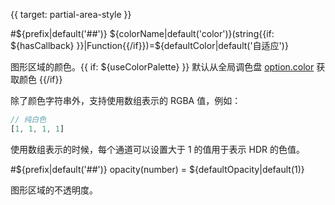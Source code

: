 {{ target: partial-area-style }}

#${prefix|default('##')} ${colorName|default('color')}(string{{if: ${hasCallback} }}|Function{{/if}})=${defaultColor|default('自适应')}

图形区域的颜色。{{ if: ${useColorPalette} }} 默认从全局调色盘 [option.color](/zh/option.html#color) 获取颜色 {{/if}}

除了颜色字符串外，支持使用数组表示的 RGBA 值，例如：

```ts
// 纯白色
[1, 1, 1, 1]
```

使用数组表示的时候，每个通道可以设置大于 1 的值用于表示 HDR 的色值。

#${prefix|default('##')} opacity(number) = ${defaultOpacity|default(1)}

图形区域的不透明度。
